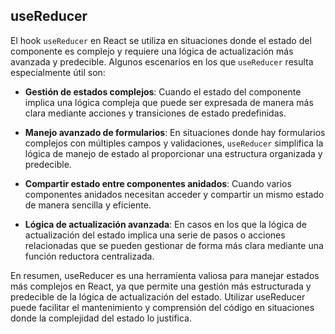 ## useReducer

El hook `useReducer` en React se utiliza en situaciones donde el estado del componente es complejo y requiere una lógica de actualización más avanzada y predecible. Algunos escenarios en los que `useReducer` resulta especialmente útil son:

- **Gestión de estados complejos**: Cuando el estado del componente implica una lógica compleja que puede ser expresada de manera más clara mediante acciones y transiciones de estado predefinidas.

- **Manejo avanzado de formularios**: En situaciones donde hay formularios complejos con múltiples campos y validaciones, `useReducer` simplifica la lógica de manejo de estado al proporcionar una estructura organizada y predecible.

- **Compartir estado entre componentes anidados**: Cuando varios componentes anidados necesitan acceder y compartir un mismo estado de manera sencilla y eficiente.

- **Lógica de actualización avanzada**: En casos en los que la lógica de actualización del estado implica una serie de pasos o acciones relacionadas que se pueden gestionar de forma más clara mediante una función reductora centralizada.

En resumen, useReducer es una herramienta valiosa para manejar estados más complejos en React, ya que permite una gestión más estructurada y predecible de la lógica de actualización del estado. Utilizar useReducer puede facilitar el mantenimiento y comprensión del código en situaciones donde la complejidad del estado lo justifica.